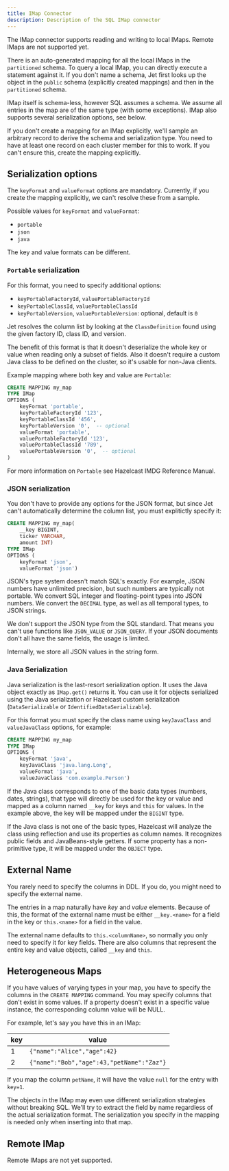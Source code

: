 ```yaml
---
title: IMap Connector
description: Description of the SQL IMap connector
---
```


The IMap connector supports reading and writing to local IMaps. Remote
IMaps are not supported yet.

There is an auto-generated mapping for all the local IMaps in the
`partitioned` schema. To query a local IMap, you can directly execute a
statement against it. If you don't name a schema, Jet first looks up the
object in the `public` schema (explicitly created mappings) and then in
the `partitioned` schema.

IMap itself is schema-less, however SQL assumes a schema. We assume all
entries in the map are of the same type (with some exceptions). IMap
also supports several serialization options, see below.

If you don't create a mapping for an IMap explicitly, we'll sample an
arbitrary record to derive the schema and serialization type. You need
to have at least one record on each cluster member for this to work. If
you can't ensure this, create the mapping explicitly.

## Serialization options

The `keyFormat` and `valueFormat` options are mandatory. Currently, if
you create the mapping explicitly, we can't resolve these from a sample.

Possible values for `keyFormat` and `valueFormat`:

* `portable`
* `json`
* `java`

The key and value formats can be different.

### `Portable` serialization

For this format, you need to specify additional options:

* `keyPortableFactoryId`, `valuePortableFactoryId`
* `keyPortableClassId`, `valuePortableClassId`
* `keyPortableVersion`, `valuePortableVersion`: optional, default is `0`

Jet resolves the column list by looking at the `ClassDefinition` found
using the given factory ID, class ID, and version.

The benefit of this format is that it doesn't deserialize the whole key
or value when reading only a subset of fields. Also it doesn't require a
custom Java class to be defined on the cluster, so it's usable for
non-Java clients.

Example mapping where both key and value are `Portable`:

```sql
CREATE MAPPING my_map
TYPE IMap
OPTIONS (
    keyFormat 'portable',
    keyPortableFactoryId '123',
    keyPortableClassId '456',
    keyPortableVersion '0',  -- optional
    valueFormat 'portable',
    valuePortableFactoryId '123',
    valuePortableClassId '789',
    valuePortableVersion '0',  -- optional
)
```

For more information on `Portable` see Hazelcast IMDG Reference Manual.

### JSON serialization

You don't have to provide any options for the JSON format, but since
Jet can't automatically determine the column list, you must explitictly
specify it:

```sql
CREATE MAPPING my_map(
    __key BIGINT,
    ticker VARCHAR,
    amount INT)
TYPE IMap
OPTIONS (
    keyFormat 'json',
    valueFormat 'json')
```

JSON's type system doesn't match SQL's exactly. For example, JSON
numbers have unlimited precision, but such numbers are typically not
portable. We convert SQL integer and floating-point types into JSON
numbers. We convert the `DECIMAL` type, as well as all temporal types,
to JSON strings.

We don't support the JSON type from the SQL standard. That means you
can't use functions like `JSON_VALUE` or `JSON_QUERY`. If your JSON
documents don't all have the same fields, the usage is limited.

Internally, we store all JSON values in the string form.

### Java Serialization

Java serialization is the last-resort serialization option. It uses the
Java object exactly as `IMap.get()` returns it. You can use it for
objects serialized using the Java serialization or Hazelcast custom
serialization (`DataSerializable` or `IdentifiedDataSerializable`).

For this format you must specify the class name using `keyJavaClass` and
`valueJavaClass` options, for example:

```sql
CREATE MAPPING my_map
TYPE IMap
OPTIONS (
    keyFormat 'java',
    keyJavaClass 'java.lang.Long',
    valueFormat 'java',
    valueJavaClass 'com.example.Person')
```

If the Java class corresponds to one of the basic data types (numbers,
dates, strings), that type will directly be used for the key or value
and mapped as a column named `__key` for keys and `this` for values. In
the example above, the key will be mapped under the `BIGINT` type.

If the Java class is not one of the basic types, Hazelcast will analyze
the class using reflection and use its properties as column names. It
recognizes public fields and JavaBeans-style getters. If some property
has a non-primitive type, it will be mapped under the `OBJECT` type.

## External Name

You rarely need to specify the columns in DDL. If you do, you might need
to specify the external name.

The entries in a map naturally have _key_ and _value_ elements. Because
of this, the format of the external name must be either `__key.<name>`
for a field in the key or `this.<name>` for a field in the value.

The external name defaults to `this.<columnName>`, so normally you only
need to specify it for key fields. There are also columns that represent
the entire key and value objects, called `__key` and `this`.

## Heterogeneous Maps

If you have values of varying types in your map, you have to specify the
columns in the `CREATE MAPPING` command. You may specify columns that
don't exist in some values. If a property doesn't exist in a specific
value instance, the corresponding column value will be NULL.

For example, let's say you have this in an IMap:

|key|value|
|-|-|
|1|`{"name":"Alice","age":42}`|
|2|`{"name":"Bob","age":43,"petName":"Zaz"}`|

If you map the column `petName`, it will have the value `null` for the
entry with `key=1`.

The objects in the IMap may even use different serialization strategies
without breaking SQL. We'll try to extract the field by name regardless
of the actual serialization format. The serialization you specify in the
mapping is needed only when inserting into that map.

## Remote IMap

Remote IMaps are not yet supported.
